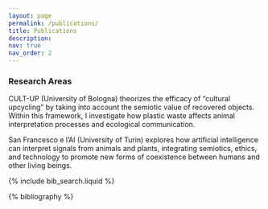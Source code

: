 ```yaml
---
layout: page
permalink: /publications/
title: Publications
description: 
nav: true
nav_order: 2
---
```


<!-- _pages/publications.md -->
### Research Areas  
CULT-UP (University of Bologna) theorizes the efficacy of “cultural upcycling” by taking into account the semiotic value of recovered objects. Within this framework, I investigate how plastic waste affects animal interpretation processes and ecological communication.

San Francesco e l’AI (University of Turin) explores how artificial intelligence can interpret signals from animals and plants, integrating semiotics, ethics, and technology to promote new forms of coexistence between humans and other living beings.

<!-- Bibsearch Feature -->

{% include bib_search.liquid %}

<div class="publications">

{% bibliography %}

</div>

